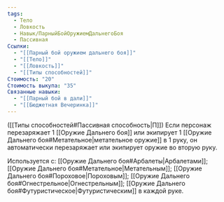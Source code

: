 ```yaml
---
tags:
  - Тело
  - Ловкость
  - Навык/ПарныйБойОружиемДальнегоБоя
  - Пассивная
Ссылки:
  - "[[Парный бой оружием дальнего боя]]"
  - "[[Тело]]"
  - "[[Ловкость]]"
  - "[[Типы способностей]]"
Стоимость: "20"
Стоимость выкупа: "35"
Связанные навыки:
  - "[[Парный бой в дали]]"
  - "[[Бюджетная Вечеринка]]"
---
```

([[Типы способностей#Пассивная способность|П]]) Если персонаж перезаряжает 1 [[Оружие Дальнего боя]] или экипирует 1 [[Оружие Дальнего боя#Метательное|метательное оружие]] в 1 руку, он автоматически перезаряжает или экипирует оружие во вторую руку. 

Используется с: [[Оружие Дальнего боя#Арбалеты|Арбалетами]]; [[Оружие Дальнего боя#Метательное|Метательным]]; [[Оружие Дальнего боя#Пороховое|Пороховым]]; [[Оружие Дальнего боя#Огнестрельное|Огнестрельным]]; [[Оружие Дальнего боя#Футуристическое|Футуристическим]] в каждой руке.